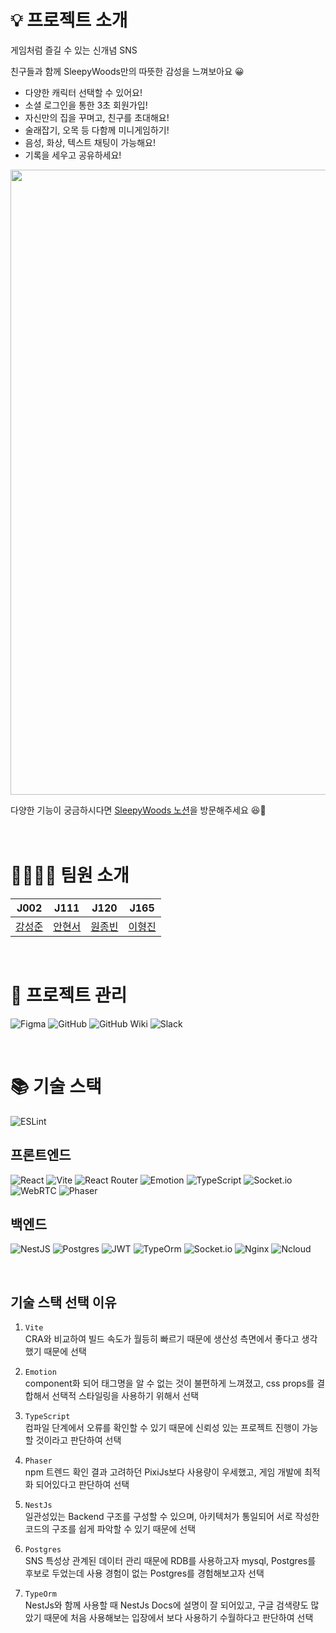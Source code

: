 # 💡 프로젝트 소개

게임처럼 즐길 수 있는 신개념 SNS

친구들과 함께 SleepyWoods만의 따뜻한 감성을 느껴보아요 😀

- 다양한 캐릭터 선택할 수 있어요!
- 소셜 로그인을 통한 3초 회원가입!
- 자신만의 집을 꾸며고, 친구를 초대해요!
- 술래잡기, 오목 등 다함께 미니게임하기!
- 음성, 화상, 텍스트 채팅이 가능해요!
- 기록을 세우고 공유하세요!

<img src="https://user-images.githubusercontent.com/97016022/203822737-25dedf14-d617-469b-985f-6586b402aab3.png" width=1000></img>

다양한 기능이 궁금하시다면 [SleepyWoods 노션](https://stouter.notion.site/SleepyWoods-f9fbca6aa60a4478b17ae931d426c2be)을 방문해주세요 😆🎄
<br>
<br>
<br>

# 👨‍👩‍👧‍👦 팀원 소개

| J002                                       | J111                                | J120                                  | J165                              |
| ------------------------------------------ | ----------------------------------- | ------------------------------------- | --------------------------------- |
| [강성준](https://github.com/comeintostout) | [안현서](https://github.com/ktmihs) | [원종빈](https://github.com/JJongBin) | [이형진](https://github.com/hj1n) |

<br>

# 📔 프로젝트 관리

![Figma](https://img.shields.io/badge/figma-%23F24E1E.svg?style=for-the-badge&logo=figma&logoColor=white)
![GitHub](https://img.shields.io/badge/github-%23121011.svg?style=for-the-badge&logo=github&logoColor=white)
![GitHub Wiki](https://img.shields.io/badge/github%20Wiki-%232671E5.svg?style=for-the-badge)
![Slack](https://img.shields.io/badge/Slack-4A154B?style=for-the-badge&logo=slack&logoColor=white)

<br>

# 📚 기술 스택

![ESLint](https://img.shields.io/badge/ESLint-4B3263?style=for-the-badge&logo=eslint&logoColor=white)

## 프론트엔드

![React](https://img.shields.io/badge/react-%2320232a.svg?style=for-the-badge&logo=react&logoColor=%2361DAFB)
![Vite](https://img.shields.io/badge/vite-%23646CFF.svg?style=for-the-badge&logo=vite&logoColor=white)
![React Router](https://img.shields.io/badge/React_Router-CA4245?style=for-the-badge&logo=react-router&logoColor=white)
![Emotion](https://img.shields.io/badge/Emotion-DB7093?style=for-the-badge)
![TypeScript](https://img.shields.io/badge/TypeScript-3178C6.svg?&style=for-the-badge&logo=TypeScript&logoColor=white)
![Socket.io](https://img.shields.io/badge/Socket.io-black?style=for-the-badge&logo=socket.io&badgeColor=010101)
![WebRTC](https://img.shields.io/badge/WebRTC-333333.svg?style=for-the-badge&logo=WebRTC&logoColor=white)
![Phaser](https://img.shields.io/badge/Phaser-FFDD00?style=for-the-badge)

## 백엔드

![NestJS](https://img.shields.io/badge/nestjs-%23E0234E.svg?style=for-the-badge&logo=nestjs&logoColor=white)
![Postgres](https://img.shields.io/badge/postgres-%23316192.svg?style=for-the-badge&logo=postgresql&logoColor=white)
![JWT](https://img.shields.io/badge/JWT-black?style=for-the-badge&logo=JSON%20web%20tokens)
![TypeOrm](https://img.shields.io/badge/TypeOrm-3178C6?style=for-the-badge)
![Socket.io](https://img.shields.io/badge/Socket.io-black?style=for-the-badge&logo=socket.io&badgeColor=010101)
![Nginx](https://img.shields.io/badge/nginx-%23009639.svg?style=for-the-badge&logo=nginx&logoColor=white)
![Ncloud](https://img.shields.io/badge/Ncloud-1EC800?style=for-the-badge&logo=naver&logoColor=white)

<br>

## 기술 스택 선택 이유

1. `Vite`  
   CRA와 비교하여 빌드 속도가 월등히 빠르기 때문에 생산성 측면에서 좋다고 생각했기 때문에 선택

2. `Emotion`  
   component화 되어 태그명을 알 수 없는 것이 불편하게 느껴졌고, css props를 결합해서 선택적 스타일링을 사용하기 위해서 선택

3. `TypeScript`  
   컴파일 단계에서 오류를 확인할 수 있기 때문에 신뢰성 있는 프로젝트 진행이 가능할 것이라고 판단하여 선택

4. `Phaser`  
   npm 트렌드 확인 결과 고려하던 PixiJs보다 사용량이 우세했고, 게임 개발에 최적화 되어있다고 판단하여 선택

5. `NestJs`  
   일관성있는 Backend 구조를 구성할 수 있으며, 아키텍처가 통일되어 서로 작성한 코드의 구조를 쉽게 파악할 수 있기 때문에 선택

6. `Postgres`  
   SNS 특성상 관계된 데이터 관리 때문에 RDB를 사용하고자 mysql, Postgres를 후보로 두었는데 사용 경험이 없는 Postgres를 경험해보고자 선택

7. `TypeOrm`  
   NestJs와 함께 사용할 때 NestJs Docs에 설명이 잘 되어있고, 구글 검색량도 많았기 때문에 처음 사용해보는 입장에서 보다 사용하기 수월하다고 판단하여 선택
